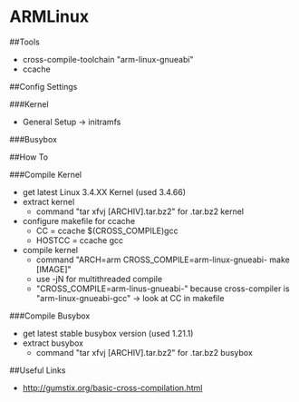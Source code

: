 ARMLinux
========

##Tools

* cross-compile-toolchain "arm-linux-gnueabi"
* ccache

##Config Settings

###Kernel

* General Setup -> initramfs

###Busybox


##How To

###Compile Kernel

* get latest Linux 3.4.XX Kernel (used 3.4.66)
* extract kernel 
  * command "tar xfvj [ARCHIV].tar.bz2" for .tar.bz2 kernel
* configure makefile for ccache 
  * CC = ccache $(CROSS_COMPILE)gcc
  * HOSTCC = ccache gcc
* compile kernel
  * command "ARCH=arm CROSS_COMPILE=arm-linux-gnueabi- make [IMAGE]"
  * use -jN for multithreaded compile
  * "CROSS_COMPILE=arm-linus-gnueabi-" because cross-compiler is "arm-linux-gnueabi-gcc" -> look at CC in makefile

###Compile Busybox

* get latest stable busybox version (used 1.21.1)
* extract busybox
  * command "tar xfvj [ARCHIV].tar.bz2" for .tar.bz2 busybox

##Useful Links

* http://gumstix.org/basic-cross-compilation.html
